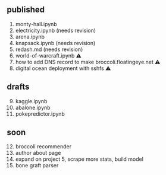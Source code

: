 published
---------
1. monty-hall.ipynb
2. electricity.ipynb (needs revision)
3. arena.ipynb
4. knapsack.ipynb (needs revision) 
5. redash.md (needs revision)
6. world-of-warcraft.ipynb ⚠️
7. how to add DNS record to make broccoli.floatingeye.net ⚠️
8. digital ocean deployment with sshfs ⚠️

drafts
------
9. kaggle.ipynb
10. abalone.ipynb
11. pokepredictor.ipynb

soon
----
12. broccoli recommender
13. author about page
14. expand on project 5, scrape more stats, build model
15. bone graft parser